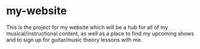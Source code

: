 # my-website

This is the project for my website which will be a hub for all of my musical/instructional content, as well as a place to find my upcoming shows and to sign up for guitar/music theory lessons with me.
